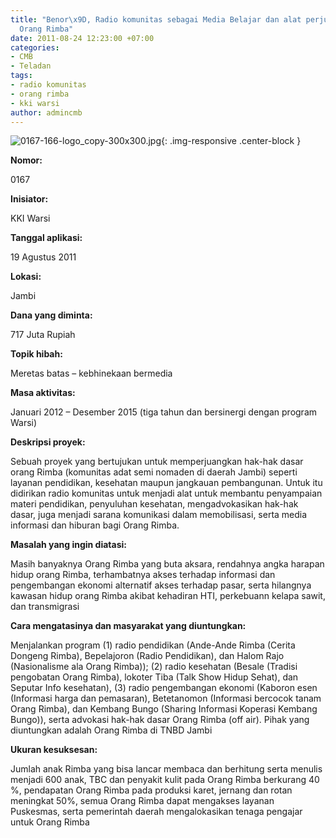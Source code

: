 ```yaml
---
title: "Benor\x9D, Radio komunitas sebagai Media Belajar dan alat perjuangan hak dasar
  Orang Rimba"
date: 2011-08-24 12:23:00 +07:00
categories:
- CMB
- Teladan
tags:
- radio komunitas
- orang rimba
- kki warsi
author: admincmb
---
```


![0167-166-logo_copy-300x300.jpg](/uploads/0167-166-logo_copy-300x300.jpg){: .img-responsive .center-block }

**Nomor:**

0167

**Inisiator:**

KKI Warsi

**Tanggal aplikasi:**

19 Agustus 2011

**Lokasi:**

Jambi

**Dana yang diminta:**

717 Juta Rupiah

**Topik hibah:**

Meretas batas – kebhinekaan bermedia

**Masa aktivitas:**

Januari 2012 – Desember 2015 (tiga tahun dan bersinergi dengan program Warsi)

**Deskripsi proyek:**

Sebuah proyek yang bertujukan untuk memperjuangkan hak-hak dasar orang Rimba (komunitas adat semi nomaden di daerah Jambi) seperti layanan pendidikan, kesehatan maupun jangkauan pembangunan. Untuk itu didirikan radio komunitas untuk menjadi alat untuk membantu penyampaian materi pendidikan, penyuluhan kesehatan, mengadvokasikan hak-hak dasar, juga menjadi sarana komunikasi dalam memobilisasi, serta media informasi dan hiburan bagi Orang Rimba.

**Masalah yang ingin diatasi:**

Masih banyaknya Orang Rimba yang buta aksara, rendahnya angka harapan hidup orang Rimba, terhambatnya akses terhadap informasi dan pengembangan ekonomi alternatif akses terhadap pasar, serta hilangnya kawasan hidup orang Rimba akibat kehadiran HTI, perkebuann kelapa sawit, dan transmigrasi

**Cara mengatasinya dan masyarakat yang diuntungkan:**

Menjalankan program (1) radio pendidikan (Ande-Ande Rimba (Cerita Dongeng Rimba), Bepelajoron (Radio Pendidikan), dan Halom Rajo (Nasionalisme ala Orang Rimba)); (2) radio kesehatan (Besale (Tradisi pengobatan Orang Rimba), lokoter Tiba (Talk Show Hidup Sehat), dan Seputar Info kesehatan), (3) radio pengembangan ekonomi (Kaboron esen (Informasi harga dan pemasaran), Betetanomon (Informasi bercocok tanam Orang Rimba), dan Kembang Bungo (Sharing Informasi Koperasi Kembang Bungo)), serta advokasi hak-hak dasar Orang Rimba (off air). Pihak yang diuntungkan adalah Orang Rimba di TNBD Jambi

**Ukuran kesuksesan:**

Jumlah anak Rimba yang bisa lancar membaca dan berhitung serta menulis menjadi 600 anak, TBC dan penyakit kulit pada Orang Rimba berkurang 40 %, pendapatan Orang Rimba pada produksi karet, jernang dan rotan meningkat 50%, semua Orang Rimba dapat mengakses layanan Puskesmas, serta pemerintah daerah mengalokasikan tenaga pengajar untuk Orang Rimba